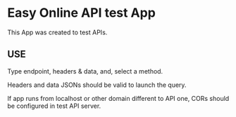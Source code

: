 # Easy Online API test App

This App was created to test APIs.

## USE

Type endpoint, headers & data, and, select a method.

Headers and data JSONs should be valid to launch the query.

If app runs from localhost or other domain different to API one, CORs should be configured in test API server.

